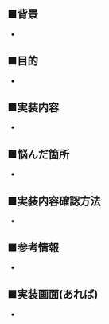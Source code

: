 ## ■背景

- 

## ■目的

- 

## ■実装内容

- 

## ■悩んだ箇所

- 

## ■実装内容確認方法

- 

## ■参考情報

- 

## ■実装画面(あれば)

- 
